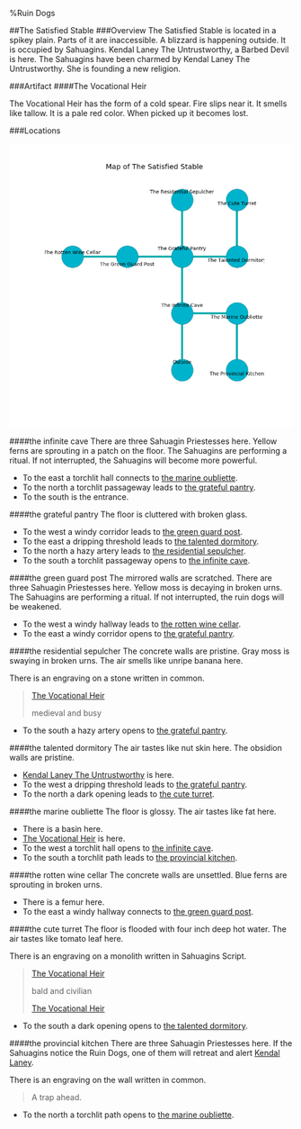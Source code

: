 %Ruin Dogs

##The Satisfied Stable
###Overview
The Satisfied Stable is located in a spikey plain. Parts of it are inaccessible. A blizzard is happening outside. It is occupied by Sahuagins. <a name="Kendal-Laney-The-Untrustworthy"></a>Kendal Laney The Untrustworthy, a Barbed Devil is here. The Sahuagins have been charmed by Kendal Laney The Untrustworthy. She  is founding a new religion. 



###Artifact
####<a name="The-Vocational-Heir"></a>The Vocational Heir


The Vocational Heir has the form of a cold spear. Fire slips near it. It smells like tallow. It is a pale red color. When picked up it becomes lost. 





###Locations


![](../v2/images/The-Satisfied-Stable.png)

####<a name="the-infinite-cave"></a>the infinite cave
There are three Sahuagin Priestesses here. Yellow ferns are sprouting in a patch on the floor. The Sahuagins are performing a ritual. If not interrupted, the Sahuagins will become more powerful. 



* To the east a torchlit hall connects to [the marine oubliette](#the-marine-oubliette).
* To the north a torchlit passageway leads to [the grateful pantry](#the-grateful-pantry).
* To the south is the entrance.


####<a name="the-grateful-pantry"></a>the grateful pantry
The floor is cluttered with broken glass. 



* To the west a windy corridor leads to [the green guard post](#the-green-guard-post).
* To the east a dripping threshold leads to [the talented dormitory](#the-talented-dormitory).
* To the north a hazy artery leads to [the residential sepulcher](#the-residential-sepulcher).
* To the south a torchlit passageway opens to [the infinite cave](#the-infinite-cave).


####<a name="the-green-guard-post"></a>the green guard post
The mirrored walls are scratched. There are three Sahuagin Priestesses here. Yellow moss is decaying in broken urns. The Sahuagins are performing a ritual. If not interrupted, the ruin dogs will be weakened. 



* To the west a windy hallway leads to [the rotten wine cellar](#the-rotten-wine-cellar).
* To the east a windy corridor opens to [the grateful pantry](#the-grateful-pantry).


####<a name="the-residential-sepulcher"></a>the residential sepulcher
The concrete walls are pristine. Gray moss is swaying in broken urns. The air smells like unripe banana here. 

There is an engraving on a stone written in common. 

> [The Vocational Heir](#The-Vocational-Heir)
>
> medieval and busy
>


* To the south a hazy artery opens to [the grateful pantry](#the-grateful-pantry).


####<a name="the-talented-dormitory"></a>the talented dormitory
The air tastes like nut skin here. The obsidion walls are pristine. 



* [Kendal Laney The Untrustworthy](#Kendal-Laney-The-Untrustworthy) is here.
* To the west a dripping threshold leads to [the grateful pantry](#the-grateful-pantry).
* To the north a dark opening leads to [the cute turret](#the-cute-turret).


####<a name="the-marine-oubliette"></a>the marine oubliette
The floor is glossy. The air tastes like fat here. 



* There is a basin here.
* [The Vocational Heir](#The-Vocational-Heir) is here.
* To the west a torchlit hall opens to [the infinite cave](#the-infinite-cave).
* To the south a torchlit path leads to [the provincial kitchen](#the-provincial-kitchen).


####<a name="the-rotten-wine-cellar"></a>the rotten wine cellar
The concrete walls are unsettled. Blue ferns are sprouting in broken urns. 



* There is a femur here.
* To the east a windy hallway connects to [the green guard post](#the-green-guard-post).


####<a name="the-cute-turret"></a>the cute turret
The floor is flooded with four inch deep hot water. The air tastes like tomato leaf here. 

There is an engraving on a monolith written in Sahuagins Script. 

> [The Vocational Heir](#The-Vocational-Heir)
>
> bald and civilian
>
> [The Vocational Heir](#The-Vocational-Heir)
>


* To the south a dark opening opens to [the talented dormitory](#the-talented-dormitory).


####<a name="the-provincial-kitchen"></a>the provincial kitchen
There are three Sahuagin Priestesses here. If the Sahuagins notice the Ruin Dogs, one of them will retreat and alert [Kendal Laney](#Kendal-Laney). 

There is an engraving on the wall written in common. 

> A trap ahead.
>


* To the north a torchlit path opens to [the marine oubliette](#the-marine-oubliette).


